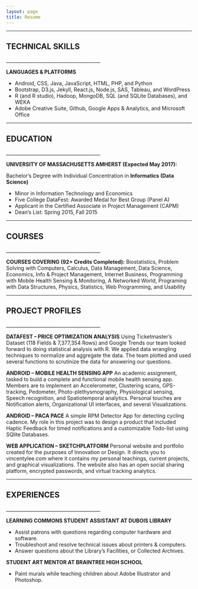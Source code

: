 ```yaml
---
layout: page
title: Resume
---
```

________________________________________	
<h2>TECHNICAL SKILLS</h2>
________________________________________	

**LANGUAGES & PLATFORMS**
*	Android, CSS, Java, JavaScript, HTML, PHP, and Python
*	Bootstrap, D3.js, Jekyll, React.js, Node.js, SAS, Tableau, and WordPress
*	R (and R studio), Hadoop, MongoDB, SQL (and SQLite Databases), and WEKA
*	Adobe Creative Suite, Github, Google Apps & Analytics, and Microsoft Office

________________________________________	
<h2>EDUCATION</h2>
________________________________________	

**UNIVERSITY OF MASSACHUSETTS AMHERST (Expected May 2017):**

Bachelor’s Degree with Individual Concentration in **Informatics (Data Science)**
* Minor in Information Technology and Economics
*	Five College DataFest: Awarded Medal for Best Group (Panel A)
*	Applicant in the Certified Associate in Project Management (CAPM) 
* Dean’s List: Spring 2015, Fall 2015

________________________________________	
<h2>COURSES</h2>
________________________________________	

**COURSES COVERING (92+ Credits Completed):**
Biostatistics, Problem Solving with Computers, Calculus, Data Management, Data Science, Economics, Info & Project Management, Internet Business, Programming with Mobile Health Sensing & Monitoring, A Networked World, Programing with Data Structures, Physics, Statistics, Web Programming, and Usability

________________________________________	
<h2>PROJECT PROFILES</h2>
________________________________________	

**DATAFEST – PRICE OPTIMIZATION ANALYSIS**
Using Ticketmaster’s Dataset (118 Fields & 7,377,354 Rows) and Google Trends our team looked forward to doing statistical analysis with R. We applied data wrangling techniques to normalize and aggregate the data. The team plotted and used several functions to scrutinize the data for answering our questions.

**ANDROID – MOBILE HEALTH SENSING APP**
An academic assignment, tasked to build a complete and functional mobile health sensing app. Members are to implement an Accelerometer, Clustering scans, GPS-tracking, Pedometer, Photo-plethysmography, Physiological sensing, Speech recognition, and Spatiotemporal analytics. Personal touches are Notification alerts, Organizational UI interfaces, and several Visualizations.

**ANDROID – PACA PACE**
A simple RPM Detector App for detecting cycling cadence. My role in this project was to design a product that included Haptic Feedback for timed notifications and a customizable Todo-list using SQlite Databases.

**WEB APPLICATION – SKETCHPLATFORM**
Personal website and portfolio created for the purposes of Innovation or Design. It directs you to vincentylee.com where it contains my personal teachings, current projects, and graphical visualizations. The website also has an open social sharing platform, encrypted passwords, and virtual tracking analytics.

________________________________________	
<h2>EXPERIENCES</h2>
________________________________________	

**LEARNING COMMONS STUDENT ASSISTANT AT DUBOIS LIBRARY**
*	Assist patrons with questions regarding computer hardware and software.
*	Troubleshoot and resolve technical issues about printers & computers.
*	Answer questions about the Library’s Facilities, or Collected Archives.

**STUDENT ART MENTOR AT BRAINTREE HIGH SCHOOL**
*	Paint murals while teaching children about Adobe Illustrator and Photoshop.

